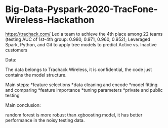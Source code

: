 # Big-Data-Pyspark-2020-TracFone-Wireless-Hackathon
https://trachack.com/
Led a team to achieve the 4th place among 22 teams (testing AUC of 1st-4th group: 0.980, 0.971, 0.960, 0.952); Leveraged Spark, Python, and Git to apply tree models to predict Active vs. Inactive customers

Data:

The data belongs to Trachack Wireless, it is confidential, the code just contains the model structure.

Main steps:
    *feature selections
    *data cleaning and encode
    *model fitting and comparing
    *feature importance
    *tuning parameters
    *private and public testing

Main conclusion:

random forest is more robust than xgboosting model, it has better performance in the noisy testing data.
